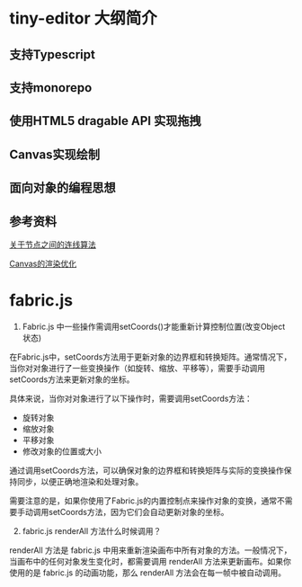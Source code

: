 # tiny-editor 大纲简介

## 支持Typescript

## 支持monorepo

## 使用HTML5 dragable API 实现拖拽

## Canvas实现绘制

## 面向对象的编程思想

## 参考资料

[关于节点之间的连线算法](https://www.yuque.com/antv/blog/eyi70n)

[Canvas的渲染优化](https://www.yuque.com/antv/blog/grqax2)


# fabric.js

1. Fabric.js 中一些操作需调用setCoords()才能重新计算控制位置(改变Object状态)

在Fabric.js中，setCoords方法用于更新对象的边界框和转换矩阵。通常情况下，当你对对象进行了一些变换操作（如旋转、缩放、平移等），需要手动调用setCoords方法来更新对象的坐标。

具体来说，当你对对象进行了以下操作时，需要调用setCoords方法：

- 旋转对象
- 缩放对象
- 平移对象
- 修改对象的位置或大小

通过调用setCoords方法，可以确保对象的边界框和转换矩阵与实际的变换操作保持同步，以便正确地渲染和处理对象。

需要注意的是，如果你使用了Fabric.js的内置控制点来操作对象的变换，通常不需要手动调用setCoords方法，因为它们会自动更新对象的坐标。

2. fabric.js renderAll 方法什么时候调用？

renderAll 方法是 fabric.js 中用来重新渲染画布中所有对象的方法。一般情况下，当画布中的任何对象发生变化时，都需要调用 renderAll 方法来更新画布。如果你使用的是 fabric.js 的动画功能，那么 renderAll 方法会在每一帧中被自动调用。